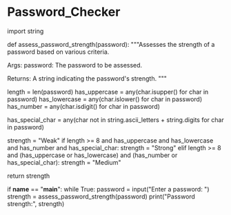 # Password_Checker

import string

def assess_password_strength(password):
  """Assesses the strength of a password based on various criteria.

  Args:
    password: The password to be assessed.

  Returns:
    A string indicating the password's strength.
  """

  length = len(password)
  has_uppercase = any(char.isupper() for char in password)
  has_lowercase = any(char.islower() for char in password)
  has_number  = any(char.isdigit() for char in password) 

  has_special_char = any(char not in string.ascii_letters + string.digits for char in password)

  strength = "Weak"
  if length >= 8 and has_uppercase and has_lowercase and has_number and has_special_char:
    strength = "Strong"
  elif length >= 8 and (has_uppercase or has_lowercase) and (has_number or has_special_char):
    strength = "Medium"

  return strength

if __name__ == "__main__":
  while True:
    password = input("Enter a password: ")
    strength = assess_password_strength(password)
    print("Password strength:", strength)
